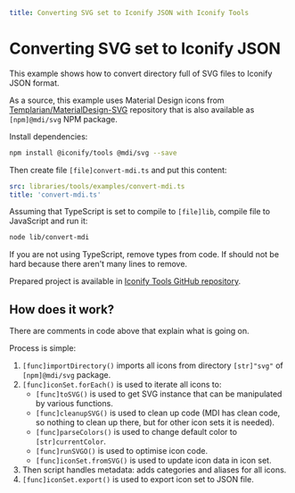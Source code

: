 ```yaml
title: Converting SVG set to Iconify JSON with Iconify Tools
```

# Converting SVG set to Iconify JSON

This example shows how to convert directory full of SVG files to Iconify JSON format.

As a source, this example uses Material Design icons from [Templarian/MaterialDesign-SVG](https://github.com/Templarian/MaterialDesign-SVG) repository that is also available as `[npm]@mdi/svg` NPM package.

Install dependencies:

```bash
npm install @iconify/tools @mdi/svg --save
```

Then create file `[file]convert-mdi.ts` and put this content:

```yaml
src: libraries/tools/examples/convert-mdi.ts
title: 'convert-mdi.ts'
```

Assuming that TypeScript is set to compile to `[file]lib`, compile file to JavaScript and run it:

```bash
node lib/convert-mdi
```

If you are not using TypeScript, remove types from code. If should not be hard because there aren't many lines to remove.

Prepared project is available in [Iconify Tools GitHub repository](https://github.com/iconify/tools/tree/main/%40iconify-demo/create-bundle).

## How does it work?

There are comments in code above that explain what is going on.

Process is simple:

1. `[func]importDirectory()` imports all icons from directory `[str]"svg"` of `[npm]@mdi/svg` package.
2. `[func]iconSet.forEach()` is used to iterate all icons to:
   - `[func]toSVG()` is used to get SVG instance that can be manipulated by various functions.
   - `[func]cleanupSVG()` is used to clean up code (MDI has clean code, so nothing to clean up there, but for other icon sets it is needed).
   - `[func]parseColors()` is used to change default color to `[str]currentColor`.
   - `[func]runSVGO()` is used to optimise icon code.
   - `[func]iconSet.fromSVG()` is used to update icon data in icon set.
3. Then script handles metadata: adds categories and aliases for all icons.
4. `[func]iconSet.export()` is used to export icon set to JSON file.
